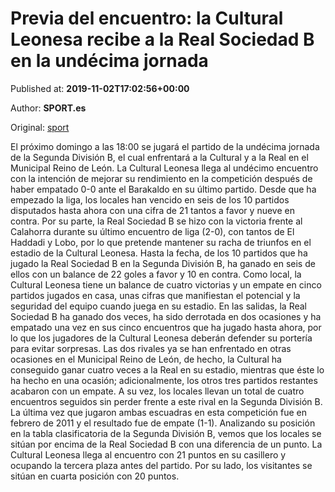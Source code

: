 
# Previa del encuentro: la Cultural Leonesa recibe a la Real Sociedad B en la undécima jornada

Published at: **2019-11-02T17:02:56+00:00**

Author: **SPORT.es**

Original: [sport](https://www.sport.es/es/noticias/segunda-division-b/previa-del-encuentro-la-cultural-leonesa-recibe-a-la-real-sociedad-b-en-la-undecima-jornada-7711801)

El próximo domingo a las 18:00 se jugará el partido de la undécima jornada de la Segunda División B, el cual enfrentará a la Cultural y a la Real en el Municipal Reino de León.
La Cultural Leonesa llega al undécimo encuentro con la intención de mejorar su rendimiento en la competición después de haber empatado 0-0 ante el Barakaldo en su último partido. Desde que ha empezado la liga, los locales han vencido en seis de los 10 partidos disputados hasta ahora con una cifra de 21 tantos a favor y nueve en contra.
Por su parte, la Real Sociedad B se hizo con la victoria frente al Calahorra durante su último encuentro de liga (2-0), con tantos de El Haddadi y Lobo, por lo que pretende mantener su racha de triunfos en el estadio de la Cultural Leonesa. Hasta la fecha, de los 10 partidos que ha jugado la Real Sociedad B en la Segunda División B, ha ganado en seis de ellos con un balance de 22 goles a favor y 10 en contra.
Como local, la Cultural Leonesa tiene un balance de cuatro victorias y un empate en cinco partidos jugados en casa, unas cifras que manifiestan el potencial y la seguridad del equipo cuando juega en su estadio. En las salidas, la Real Sociedad B ha ganado dos veces, ha sido derrotada en dos ocasiones y ha empatado una vez en sus cinco encuentros que ha jugado hasta ahora, por lo que los jugadores de la Cultural Leonesa deberán defender su portería para evitar sorpresas.
Las dos rivales ya se han enfrentado en otras ocasiones en el Municipal Reino de León, de hecho, la Cultural ha conseguido ganar cuatro veces a la Real en su estadio, mientras que éste lo ha hecho en una ocasión; adicionalmente, los otros tres partidos restantes acabaron con un empate. A su vez, los locales llevan un total de cuatro encuentros seguidos sin perder frente a este rival en la Segunda División B. La última vez que jugaron ambas escuadras en esta competición fue en febrero de 2011 y el resultado fue de empate (1-1).
Analizando su posición en la tabla clasificatoria de la Segunda División B, vemos que los locales se sitúan por encima de la Real Sociedad B con una diferencia de un punto. La Cultural Leonesa llega al encuentro con 21 puntos en su casillero y ocupando la tercera plaza antes del partido. Por su lado, los visitantes se sitúan en cuarta posición con 20 puntos.
